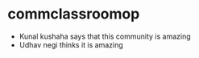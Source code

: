 # commclassroomop
- Kunal kushaha says that this community is amazing 
- Udhav negi thinks it is amazing 


